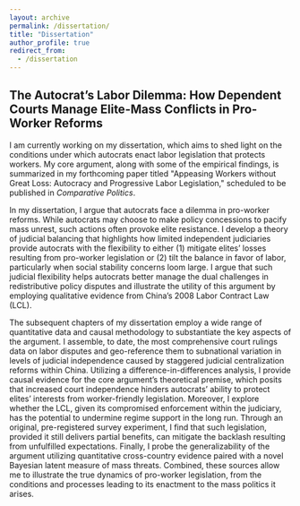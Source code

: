 ```yaml
---
layout: archive
permalink: /dissertation/
title: "Dissertation"
author_profile: true
redirect_from:
  - /dissertation
---
```



## The Autocrat’s Labor Dilemma: How Dependent Courts Manage Elite-Mass Conflicts in Pro-Worker Reforms

I am currently working on my dissertation, which aims to shed light on the conditions under which autocrats enact labor legislation that protects workers. My core argument, along with some of the empirical findings, is summarized in my forthcoming paper titled "Appeasing Workers without Great Loss: Autocracy and Progressive Labor Legislation," scheduled to be published in _Comparative Politics_.

In my dissertation, I argue that autocrats face a dilemma in pro-worker reforms. While autocrats may choose to make policy concessions to pacify mass unrest, such actions often provoke elite resistance. I develop a theory of judicial balancing that highlights how limited independent judiciaries provide autocrats with the flexibility to either (1) mitigate elites’ losses resulting from pro-worker legislation or (2) tilt the balance in favor of labor, particularly when social stability concerns loom large. I argue that such judicial flexibility helps autocrats better manage the dual challenges in redistributive policy disputes and illustrate the utility of this argument by employing qualitative evidence from China’s 2008 Labor Contract Law (LCL).

The subsequent chapters of my dissertation employ a wide range of quantitative data and causal methodology to substantiate the key aspects of the argument. I assemble, to date, the most comprehensive court rulings data on labor disputes and geo-reference them to subnational variation in levels of judicial independence caused by staggered judicial centralization reforms within China. Utilizing a difference-in-differences analysis, I provide causal evidence for the core argument’s theoretical premise, which posits that increased court independence hinders autocrats’ ability to protect elites’ interests from worker-friendly legislation. Moreover, I explore whether the LCL, given its compromised enforcement within the judiciary, has the potential to undermine regime support in the long run. Through an original, pre-registered survey experiment, I find that such legislation, provided it still delivers partial benefits, can mitigate the backlash resulting from unfulfilled expectations. Finally, I probe the generalizability of the argument utilizing quantitative cross-country evidence paired with a novel Bayesian latent measure of mass threats. Combined, these sources allow me to illustrate the true dynamics of pro-worker legislation, from the conditions and processes leading to its enactment to the mass politics it arises.

